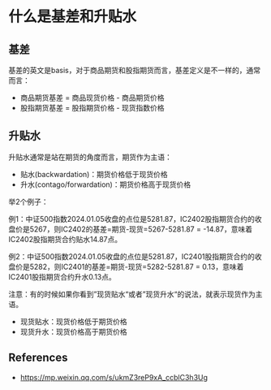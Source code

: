 # 什么是基差和升贴水

##  基差

基差的英文是basis，对于商品期货和股指期货而言，基差定义是不一样的，通常而言：

* 商品期货基差 = 商品现货价格 - 商品期货价格
* 股指期货基差 = 股指期货价格 - 现货指数价格



## 升贴水

升贴水通常是站在期货的角度而言，期货作为主语：

* 贴水(backwardation)：期货价格低于现货价格
* 升水(contago/forwardation)：期货价格高于现货价格

举2个例子：

例1：中证500指数2024.01.05收盘的点位是5281.87，IC2402股指期货合约的收盘价是5267，则IC2402的基差=期货-现货=5267-5281.87 = -14.87，意味着IC2402股指期货合约贴水14.87点。

例2：中证500指数2024.01.05收盘的点位是5281.87，IC2401股指期货合约的收盘价是5282，则IC2401的基差=期货-现货=5282-5281.87 = 0.13，意味着IC2401股指期货合约升水0.13点。

注意：有的时候如果你看到”现货贴水“或者”现货升水“的说法，就表示现货作为主语。

* 现货贴水：现货价格低于期货价格
* 现货升水：现货价格高于期货价格



## References

* https://mp.weixin.qq.com/s/ukmZ3reP9xA_ccblC3h3Ug